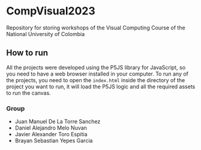 # CompVisual2023
Repository for storing workshops of the Visual Computing Course of the National University of Colombia

## How to run
All the projects were developed using the P5JS library for JavaScript, so you need to have a web browser installed in your computer. To run any of the projects, you need to open the `index.html` inside the directory of the project you want to run, it will load the P5JS logic and all the required assets to run the canvas.

### Group
- Juan Manuel De La Torre Sanchez
- Daniel Alejandro Melo Nuvan
- Javier Alexander Toro Espitia
- Brayan Sebastian Yepes Garcia

